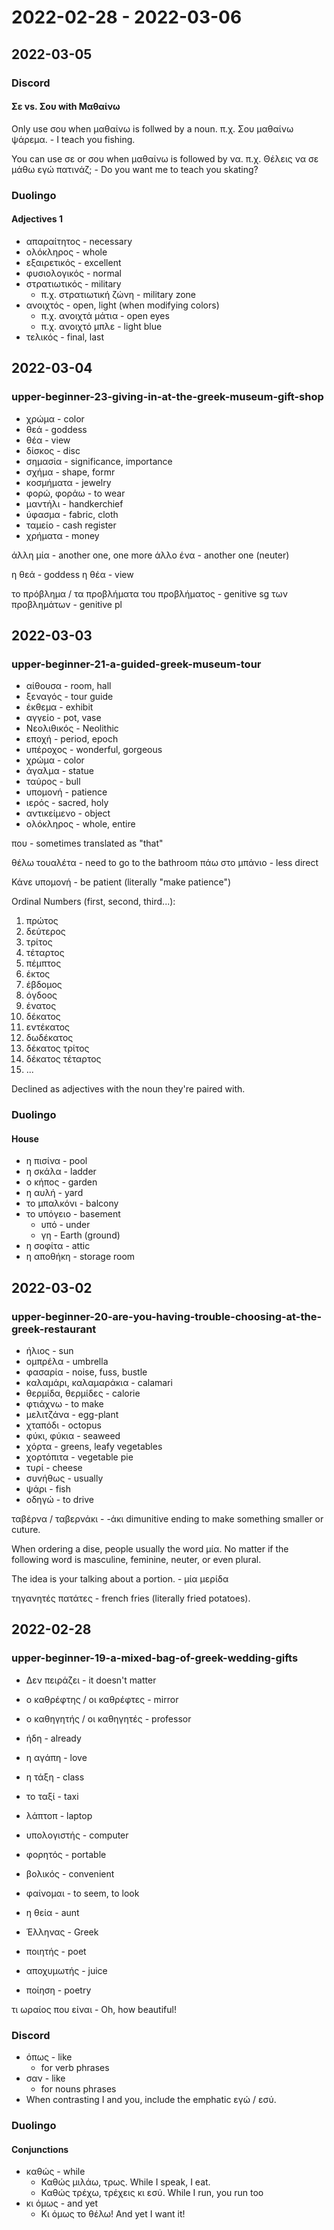 # 2022-02-28 - 2022-03-06

## 2022-03-05

### Discord

#### Σε vs. Σου with Μαθαίνω

Only use σου when μαθαίνω is follwed by a noun.
π.χ. Σου μαθαίνω ψάρεμα. - I teach you fishing.

You can use σε or σου when μαθαίνω is followed by να.
π.χ. Θέλεις να σε μάθω εγώ πατινάζ; - Do you want me to teach you skating?

### Duolingo

#### Adjectives 1

* απαραίτητος - necessary
* ολόκληρος - whole
* εξαιρετικός - excellent
* φυσιολογικός - normal
* στρατιωτικός - military
  * π.χ. στρατιωτική ζώνη - military zone
* ανοιχτός - open, light (when modifying colors)
  * π.χ. ανοιχτά μάτια - open eyes
  * π.χ. ανοιχτό μπλε - light blue
* τελικός - final, last

## 2022-03-04

### upper-beginner-23-giving-in-at-the-greek-museum-gift-shop

* χρώμα - color
* θεά - goddess
* θέα - view
* δίσκος - disc
* σημασία - significance, importance
* σχήμα - shape, formr
* κοσμήματα - jewelry
* φορώ, φοράω - to wear
* μαντήλι - handkerchief
* ύφασμα - fabric, cloth
* ταμείο - cash register
* χρήματα - money

άλλη μία - another one, one more
άλλο ένα - another one (neuter)

η θεά - goddess
η θέα - view

το πρόβλημα / τα προβλήματα
του προβλήματος - genitive sg
των προβλημάτων - genitive pl

## 2022-03-03

### upper-beginner-21-a-guided-greek-museum-tour

* αίθουσα - room, hall
* ξεναγός - tour guide
* έκθεμα - exhibit
* αγγείο - pot, vase
* Νεολιθικός - Neolithic
* εποχή - period, epoch
* υπέροχος - wonderful, gorgeous
* χρώμα - color
* άγαλμα - statue
* ταύρος - bull
* υπομονή - patience
* ιερός - sacred, holy
* αντικείμενο - object
* ολόκληρος - whole, entire

που - sometimes translated as "that"

θέλω τουαλέτα - need to go to the bathroom
πάω στο μπάνιο - less direct

Κάνε υπομονή - be patient (literally "make patience")

Ordinal Numbers (first, second, third...):

1. πρώτος
2. δεύτερος
3. τρίτος
4. τέταρτος
5. πέμπτος
6. έκτος
7. έβδομος
8. όγδοος
9. ένατος
10. δέκατος
11. εντέκατος
12. δωδέκατος
13. δέκατος τρίτος
14. δέκατος τέταρτος
15. ...

Declined as adjectives with the noun they're paired with.

### Duolingo

#### House

* η πισίνα - pool
* η σκάλα - ladder
* ο κήπος - garden
* η αυλή - yard
* το μπαλκόνι - balcony
* το υπόγειο - basement
  * υπό - under
  * γη - Earth (ground)
* η σοφίτα - attic
* η αποθήκη - storage room

## 2022-03-02

### upper-beginner-20-are-you-having-trouble-choosing-at-the-greek-restaurant

* ήλιος - sun
* ομπρέλα - umbrella
* φασαρία - noise, fuss, bustle
* καλαμάρι, καλαμαράκια - calamari
* θερμίδα, θερμίδες - calorie
* φτιάχνω - to make
* μελιτζάνα - egg-plant
* χταπόδι - octopus
* φύκι, φύκια - seaweed
* χόρτα - greens, leafy vegetables
* χορτόπιτα - vegetable pie
* τυρί - cheese
* συνήθως - usually
* ψάρι - fish
* οδηγώ - to drive

ταβέρνα / ταβερνάκι - -άκι dimunitive ending to make something smaller or cuture.

When ordering a dise, people usually the word μία. No matter if the following word is masculine, feminine, neuter, or even plural.

The idea is your talking about a portion. - μία μερίδα

τηγανητές πατάτες - french fries (literally fried potatoes).

## 2022-02-28

### upper-beginner-19-a-mixed-bag-of-greek-wedding-gifts

* Δεν πειράζει - it doesn't matter
* ο καθρέφτης / οι καθρέφτες - mirror
* ο καθηγητής / οι καθηγητές - professor

* ήδη - already
* η αγάπη - love
* η τάξη - class
* το ταξί - taxi
* λάπτοπ - laptop
* υπολογιστής - computer
* φορητός - portable
* βολικός - convenient
* φαίνομαι - to seem, to look
* η θεία - aunt
* Έλληνας - Greek
* ποιητής - poet
* αποχυμωτής - juice
* ποίηση - poetry

τι ωραίος που είναι - Oh, how beautiful!

### Discord

* όπως - like
  * for verb phrases
* σαν - like
  * for nouns phrases
* When contrasting I and you, include the emphatic εγώ / εσύ.

### Duolingo

#### Conjunctions

* καθώς - while
  * Καθώς μιλάω, τρως. While I speak, I eat.
  * Καθώς τρέχω, τρέχεις κι εσύ. While I run, you run too
* κι όμως - and yet
  * Κι όμως το θέλω! And yet I want it!
